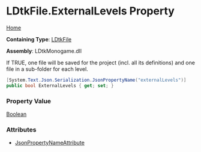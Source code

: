 # LDtkFile\.ExternalLevels Property

[Home](../../../README.md)

**Containing Type**: [LDtkFile](../README.md)

**Assembly**: LDtkMonogame\.dll

  
 If TRUE, one file will be saved for the project \(incl\. all its definitions\) and one file in a sub\-folder for each level\. 

```csharp
[System.Text.Json.Serialization.JsonPropertyName("externalLevels")]
public bool ExternalLevels { get; set; }
```

### Property Value

[Boolean](https://docs.microsoft.com/en-us/dotnet/api/system.boolean)

### Attributes

* [JsonPropertyNameAttribute](https://docs.microsoft.com/en-us/dotnet/api/system.text.json.serialization.jsonpropertynameattribute)

